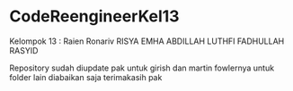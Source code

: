 # CodeReengineerKel13
Kelompok 13 :
Raien Ronariv
RISYA EMHA ABDILLAH
LUTHFI FADHULLAH RASYID

Repository sudah diupdate pak untuk girish dan martin fowlernya
untuk folder lain diabaikan saja terimakasih pak
